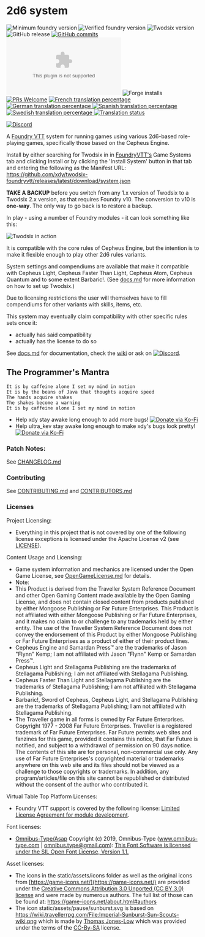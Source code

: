 # 2d6 system

<img title="Minimum foundry version" src="https://img.shields.io/badge/dynamic/json?url=https://raw.githubusercontent.com/xdy/twodsix-foundryvtt/master/static/system.json&label=Minimum%20Foundry%20version&query=compatibility.minimum&style=flat-square&color=important"> <img title="Verified foundry version" src="https://img.shields.io/badge/dynamic/json?url=https://raw.githubusercontent.com/xdy/twodsix-foundryvtt/master/static/system.json&label=Verified%20Foundry%20version&query=compatibility.verified&style=flat-square&color=important"> <img title="Twodsix version" src="https://img.shields.io/badge/dynamic/json?url=https://raw.githubusercontent.com/xdy/twodsix-foundryvtt/master/static/system.json&label=Twodsix%20version&query=version&style=flat-square&color=success"> ![GitHub release](https://img.shields.io/github/release-date/xdy/twodsix-foundryvtt) [![GitHub commits](https://img.shields.io/github/commits-since/xdy/twodsix-foundryvtt/latest)](https://github.com/xdy/twodsix-foundryvtt/commits/) ![the latest version zip](https://img.shields.io/github/downloads/xdy/twodsix-foundryvtt/latest/twodsix.zip) ![Forge installs](https://img.shields.io/badge/dynamic/json?label=Forge%20Installs&query=package.installs&suffix=%25&url=https%3A%2F%2Fforge-vtt.com%2Fapi%2Fbazaar%2Fpackage%2Ftwodsix)
[![PRs Welcome](https://img.shields.io/badge/PRs-welcome-brightgreen.svg?style=flat-square)](http://makeapullrequest.com) 
<a href="https://gitlocalize.com/repo/7105/fr?utm_source=badge"> <img src="https://gitlocalize.com/repo/7105/fr/badge.svg" alt="French translation percentage"/> </a>
<a href="https://gitlocalize.com/repo/7105/de?utm_source=badge"> <img src="https://gitlocalize.com/repo/7105/de/badge.svg" alt="German translation percentage"/> </a>
<a href="https://gitlocalize.com/repo/7105/es?utm_source=badge"> <img src="https://gitlocalize.com/repo/7105/es/badge.svg" alt="Spanish translation percentage"/> </a>
<a href="https://gitlocalize.com/repo/7105/sv?utm_source=badge"> <img src="https://gitlocalize.com/repo/7105/sv/badge.svg" alt="Swedish translation percentage"/> </a>
<a href="https://weblate.foundryvtt-hub.com/engage/twodsix/"><img src="https://weblate.foundryvtt-hub.com/widgets/twodsix/-/main/svg-badge.svg" alt="Translation status" /></a>

[![Discord](https://img.shields.io/discord/739941799820394606?label=Discord)](https://discord.gg/KUAwPrj)

A [Foundry VTT](https://foundryvtt.com/) system for running games using various 2d6-based role-playing games, specifically those based on the Cepheus Engine.

Install by either searching for Twodsix in in [FoundryVTT's](https://foundryvtt.com/) Game Systems tab and clicking Install or by clicking the 'Install System' button in that tab and entering the following as the Manifest URL: https://github.com/xdy/twodsix-foundryvtt/releases/latest/download/system.json

**TAKE A BACKUP** before you switch from any 1.x version of Twodsix to a Twodsix 2.x version, as that requires Foundry v10. The conversion to v10 is **one-way**. The only way to go back is to restore a backup.

In play - using a number of Foundry modules - it can look something like this:

![Twodsix in action](https://raw.githubusercontent.com/xdy/twodsix-foundryvtt/master/static/assets/twodsix_screenshot.webp)

It is compatible with the core rules of Cepheus Engine, but the intention is to make it flexible enough to play other 2d6 rules variants.

System settings and compendiums are available that make it compatible with Cepheus Light, Cepheus Faster Than Light, Cepheus Atom, Cepheus Quantum and to some extent Barbaric!. (See [docs.md](docs/docs.md) for more information on how to set up Twodsix.)

Due to licensing restrictions the user will themselves have to fill compendiums for other variants with skills, items, etc.

This system may eventually claim compatibility with other specific rules sets once it:
* actually has said compatibility 
* actually has the license to do so

See [docs.md](docs/docs.md) for documentation, check the [wiki](https://github.com/xdy/twodsix-foundryvtt/wiki) or ask on [![Discord](https://img.shields.io/discord/739941799820394606?label=Discord)](https://discord.gg/KUAwPrj).

## The Programmer's Mantra
```
It is by caffeine alone I set my mind in motion
It is by the beans of Java that thoughts acquire speed
The hands acquire shakes
The shakes become a warning
It is by caffeine alone I set my mind in motion
```

* Help xdy stay awake long enough to add more bugs! [![Donate via Ko-Fi](https://img.shields.io/badge/support-ko--fi-ff4646?style=flat-square&logo=ko-fi)](https://ko-fi.com/xdy1337)
* Help ultra_kev stay awake long enough to make xdy's bugs look pretty! [![Donate via Ko-Fi](https://img.shields.io/badge/support-ko--fi-ff4646?style=flat-square&logo=ko-fi)](https://ko-fi.com/https://ko-fi.com/ultra_kev)

### Patch Notes:
See [CHANGELOG.md](CHANGELOG.md)

### Contributing
See [CONTRIBUTING.md](CONTRIBUTING.md) and [CONTRIBUTORS.md](CONTRIBUTORS.md)

### Licenses
Project Licensing:
*  Everything in this project that is not covered by one of the following license exceptions is licensed under the Apache License v2 (see [LICENSE](LICENSE)).

Content Usage and Licensing:
*  Game system information and mechanics are licensed under the Open Game License, see [OpenGameLicense.md](OpenGameLicense.md) for details.
*  Note:
* This Product is derived from the Traveller System Reference Document and other Open Gaming Content made available by the Open Gaming License, and does not contain closed content from products published by either Mongoose Publishing or Far Future Enterprises. This Product is not affiliated with either Mongoose Publishing or Far Future Enterprises, and it makes no claim to or challenge to any trademarks held by either entity. The use of the Traveller System Reference Document does not convey the endorsement of this Product by either Mongoose Publishing or Far Future Enterprises as a product of either of their product lines.
* Cepheus Engine and Samardan Press:tm: are the trademarks of Jason "Flynn" Kemp; I am not affiliated with Jason "Flynn" Kemp or Samardan Press:tm:.    
* Cepheus Light and Stellagama Publishing are the trademarks of Stellagama Publishing; I am not affiliated with Stellagama Publishing.
* Cepheus Faster Than Light and Stellagama Publishing are the trademarks of Stellagama Publishing; I am not affiliated with Stellagama Publishing. 
* Barbaric!, Sword of Cepheus, Cepheus Light, and Stellagama Publishing are the trademarks of Stellagama Publishing; I am not affiliated with Stellagama Publishing. 
* The Traveller game in all forms is owned by Far Future Enterprises. Copyright 1977 - 2008 Far Future Enterprises. Traveller is a registered trademark of Far
Future Enterprises. Far Future permits web sites and fanzines for this game, provided it contains this notice, that Far Future is notified, and subject to a withdrawal of permission on 90 days notice. The contents of this site are for personal, non-commercial use only. Any use of Far Future Enterprises's copyrighted material or trademarks anywhere on this web site and its files should not be viewed as a challenge to those copyrights or trademarks. In addition, any program/articles/file on this site cannot be republished or distributed without the consent of the author who contributed it.


Virtual Table Top Platform Licenses:
*  Foundry VTT support is covered by the following license: [Limited License Agreement for module development](https://foundryvtt.com/article/license/).

Font licenses:
* [Omnibus-Type/Asap](https://github.com/Omnibus-Type/Asap) Copyright (c) 2019, Omnibus-Type (www.omnibus-type.com | omnibus.type@gmail.com): [This Font Software is licensed under the SIL Open Font License, Version 1.1.](http://scripts.sil.org/OFL)

Asset licenses:
* The icons in the static/assets/icons folder as well as the original icons from [https://game-icons.net/](https://game-icons.net/) are provided under the [Creative Commons Attribution 3.0 Unported (CC BY 3.0) license](https://creativecommons.org/licenses/by/3.0/) and were made by numerous authors. The full list of those can be found at: https://game-icons.net/about.html#authors
* The icon static/assets/pause/sunburst.svg is based on  https://wiki.travellerrpg.com/File:Imperial-Sunburst-Sun-Scouts-wiki.png which is made by [Thomas Jones-Low](https://wiki.travellerrpg.com/Thomas_Jones-Low) which was provided under the terms of the [CC-By-SA](https://creativecommons.org/licenses/by-nc/3.0/) license.
